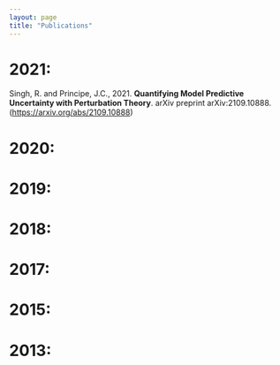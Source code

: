 ```yaml
---
layout: page
title: "Publications"
---
```


2021:
===
Singh, R. and Principe, J.C., 2021. **Quantifying Model Predictive Uncertainty with Perturbation Theory**. arXiv preprint arXiv:2109.10888. (https://arxiv.org/abs/2109.10888)


2020:
===

2019:
===

2018:
===

2017:
===

2015:
===

2013:
===
